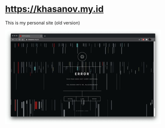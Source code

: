 # https://khasanov.my.id

This is my personal site (old version) 

![Иллюстрация к проекту](https://github.com/rfpanda/khasanov.github.io/raw/Git-view/Git-view/img1.jpeg)
